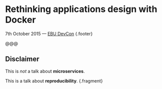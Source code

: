 # Rethinking applications design with **Docker**

7th October 2015 — [EBU DevCon](https://tech.ebu.ch/events/devcon15) {.footer}

@@@

## Disclaimer

This is *not* a talk about **microservices**.

This is a talk about **reproducibility**. {.fragment}
